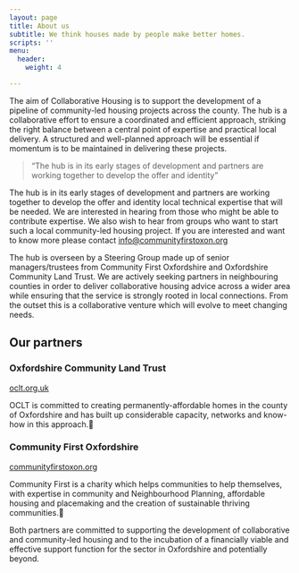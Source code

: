 ```yaml
---
layout: page
title: About us
subtitle: We think houses made by people make better homes.
scripts: ''
menu:
  header:
    weight: 4

---
```

The aim of Collaborative Housing is to support the development of a pipeline of community-led housing projects across the county.  The hub is a collaborative effort to ensure a coordinated and efficient approach, striking the right balance between a central point of expertise and practical local delivery. A structured and well-planned approach will be essential if momentum is to be maintained in delivering these projects.

> “The hub is in its early stages of development and partners are working together to develop the offer and identity”

The hub is in its early stages of development and partners are working together to develop the offer and identity local technical expertise that will be needed. We are interested in hearing from those who might be able to contribute expertise. We also wish to hear from groups who want to start such a local community-led housing project. If you are interested and want to know more please contact [info@communityfirstoxon.org](mailto:info@communityfirstoxon.org)

The hub is overseen by a Steering Group made up of senior managers/trustees from Community First Oxfordshire and Oxfordshire Community Land Trust. We are actively seeking partners in neighbouring counties in order to deliver collaborative housing advice across a wider area while ensuring that the service is strongly rooted in local connections. From the outset this is a collaborative venture which will evolve to meet changing needs.

## Our partners

### Oxfordshire Community Land Trust

[oclt.org.uk](http://oclt.org.uk)

OCLT is committed to creating permanently-affordable homes in the county of Oxfordshire and has built up considerable capacity, networks and know-how in this approach.

### Community First Oxfordshire

[communityfirstoxon.org](http://communityfirstoxon.org)

Community First is a charity which helps communities to help themselves, with expertise in community and Neighbourhood Planning, affordable housing and placemaking and the creation of sustainable thriving communities.

Both partners are committed to supporting the development of collaborative and community-led housing and to the incubation of a financially viable and effective support function for the sector in Oxfordshire and potentially beyond.